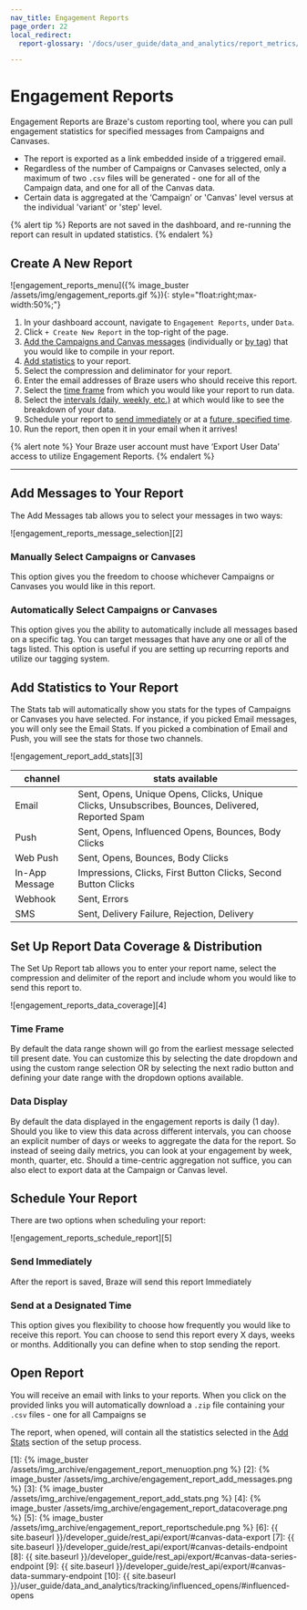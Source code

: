```yaml
---
nav_title: Engagement Reports
page_order: 22
local_redirect:
  report-glossary: '/docs/user_guide/data_and_analytics/report_metrics/'

---
```

# Engagement Reports

Engagement Reports are Braze's custom reporting tool, where you can pull engagement statistics for specified messages from Campaigns and Canvases.

- The report is exported as a link embedded inside of a triggered email.
- Regardless of the number of Campaigns or Canvases selected, only a maximum of two `.csv` files will be generated - one for all of the Campaign data, and one for all of the Canvas data.
- Certain data is aggregated at the ‘Campaign’ or 'Canvas' level versus at the individual 'variant' or 'step' level.

{% alert tip %}
Reports are not saved in the dashboard, and re-running the report can result in updated statistics.
{% endalert %}

## Create A New Report

![engagement_reports_menu]({% image_buster /assets/img/engagement_reports.gif %}){: style="float:right;max-width:50%;"}

1. In your dashboard account, navigate to `Engagement Reports`, under `Data`.
2. Click `+ Create New Report` in the top-right of the page.
3. [Add the Campaigns and Canvas messages](#manually-select-campaigns-or-canvases) (individually or [by tag](#automatically-select-campaigns-or-canvases)) that you would like to compile in your report.
4. [Add statistics](#add-statistics-to-your-report) to your report.
5. Select the compression and deliminator for your report.
6. Enter the email addresses of Braze users who should receive this report.
7. Select the [time frame](#time-frame) from which you would like your report to run data.
8. Select the [intervals (daily, weekly, etc.)](#data-display) at which would like to see the breakdown of your data.
9. Schedule your report to [send immediately](#send-immediately) or at a [future, specified time](#send-at-designated-time).
10. Run the report, then open it in your email when it arrives!

{% alert note %}
Your Braze user account must have ‘Export User Data’ access to utilize Engagement Reports.
{% endalert %}



---

## Add Messages to Your Report
The Add Messages tab allows you to select your messages in two ways:

![engagement_reports_message_selection][2]

### Manually Select Campaigns or Canvases
This option gives you the freedom to choose whichever Campaigns or Canvases you would like in this report.

### Automatically Select Campaigns or Canvases
This option gives you the ability to automatically include all messages based on a specific tag. You can target messages that have any one or all of the tags listed.  This option is useful if you are setting up recurring reports and utilize our tagging system.


## Add Statistics to Your Report
The Stats tab will automatically show you stats for the types of Campaigns or Canvases you have selected.  For instance, if you picked Email messages, you will only see the Email Stats.  If you picked a combination of Email and Push, you will see the stats for those two channels.

![engagement_report_add_stats][3]

| channel| stats available|
| ------| --------------|
| Email | Sent, Opens, Unique Opens, Clicks, Unique Clicks, Unsubscribes, Bounces, Delivered, Reported Spam |
| Push  | Sent, Opens, Influenced Opens, Bounces, Body Clicks |
| Web Push | Sent, Opens, Bounces, Body Clicks |
| In-App Message | Impressions, Clicks, First Button Clicks, Second Button Clicks |
| Webhook  |  Sent, Errors |
| SMS | Sent, Delivery Failure, Rejection, Delivery |



## Set Up Report Data Coverage & Distribution
The Set Up Report tab allows you to enter your report name, select the compression and delimiter of the report and include whom you would like to send this report to.  

![engagement_reports_data_coverage][4]

### Time Frame
By default the data range shown will go from the earliest message selected till present date.  You can customize this by selecting the date dropdown and using the custom range selection OR by selecting the next radio button and defining your date range with the dropdown options available.

### Data Display
By default the data displayed in the engagement reports is daily (1 day). Should you like to view this data across different intervals, you can choose an explicit number of days or weeks to aggregate the data for the report. So instead of seeing daily metrics, you can look at your engagement by week, month, quarter, etc. Should a time-centric aggregation not suffice, you can also elect to export data at the Campaign or Canvas level.


## Schedule Your Report

There are two options when scheduling your report:

![engagement_reports_schedule_report][5]

### Send Immediately
After the report is saved, Braze will send this report Immediately

### Send at a Designated Time
This option gives you flexibility to choose how frequently you would like to receive this report.  You can choose to send this report every X days, weeks or months.  Additionally you can define when to stop sending the report.

## Open Report  

You will receive an email with links to your reports. When you click on the provided links you will automatically download a `.zip` file containing your `.csv` files - one for all Campaigns se

The report, when opened, will contain all the statistics selected in the [Add Stats](#add-statistics-to-your-reports) section of the setup process.



[1]: {% image_buster /assets/img_archive/engagement_report_menuoption.png %}
[2]: {% image_buster /assets/img_archive/engagement_report_add_messages.png %}
[3]: {% image_buster /assets/img_archive/engagement_report_add_stats.png %}
[4]: {% image_buster /assets/img_archive/engagement_report_datacoverage.png %}
[5]: {% image_buster /assets/img_archive/engagement_report_reportschedule.png %}
[6]: {{ site.baseurl }}/developer_guide/rest_api/export/#canvas-data-export
[7]: {{ site.baseurl }}/developer_guide/rest_api/export/#canvas-details-endpoint
[8]: {{ site.baseurl }}/developer_guide/rest_api/export/#canvas-data-series-endpoint
[9]: {{ site.baseurl }}/developer_guide/rest_api/export/#canvas-data-summary-endpoint
[10]: {{ site.baseurl }}/user_guide/data_and_analytics/tracking/influenced_opens/#influenced-opens
